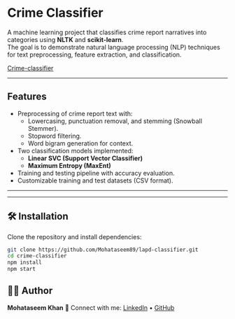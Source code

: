 # Crime Classifier  

A machine learning project that classifies crime report narratives into categories using **NLTK** and **scikit-learn**.  
The goal is to demonstrate natural language processing (NLP) techniques for text preprocessing, feature extraction, and classification.  


[Crime-classifier](https://crime-classifier.vercel.app/)


---

## Features  
- Preprocessing of crime report text with:  
  - Lowercasing, punctuation removal, and stemming (Snowball Stemmer).  
  - Stopword filtering.  
  - Word bigram generation for context.  
- Two classification models implemented:  
  - **Linear SVC (Support Vector Classifier)**  
  - **Maximum Entropy (MaxEnt)**  
- Training and testing pipeline with accuracy evaluation.  
- Customizable training and test datasets (CSV format).  

---


---

## 🛠 Installation  

Clone the repository and install dependencies:  

```bash
git clone https://github.com/Mohataseem89/lapd-classifier.git
cd crime-classifier
npm install
npm start

```



## 🧑‍💻 Author

**Mohataseem Khan**
📧 Connect with me: [LinkedIn](https://www.linkedin.com/in/mohataseem-khan/) • [GitHub](https://github.com/Mohataseem89)





